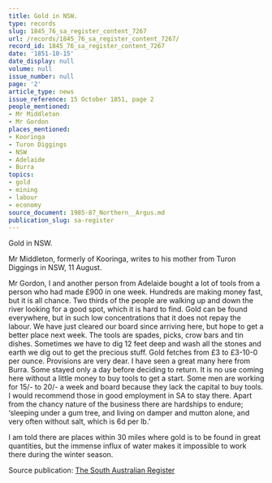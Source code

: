 ```yaml
---
title: Gold in NSW.
type: records
slug: 1845_76_sa_register_content_7267
url: /records/1845_76_sa_register_content_7267/
record_id: 1845_76_sa_register_content_7267
date: '1851-10-15'
date_display: null
volume: null
issue_number: null
page: '2'
article_type: news
issue_reference: 15 October 1851, page 2
people_mentioned:
- Mr Middleton
- Mr Gordon
places_mentioned:
- Kooringa
- Turon Diggings
- NSW
- Adelaide
- Burra
topics:
- gold
- mining
- labour
- economy
source_document: 1985-87_Northern__Argus.md
publication_slug: sa-register
---
```


Gold in NSW.

Mr Middleton, formerly of Kooringa, writes to his mother from Turon Diggings in NSW, 11 August.

Mr Gordon, I and another person from Adelaide bought a lot of tools from a person who had made £900 in one week.  Hundreds are making money fast, but it is all chance.  Two thirds of the people are walking up and down the river looking for a good spot, which it is hard to find.  Gold can be found everywhere, but in such low concentrations that it does not repay the labour.  We have just cleared our board since arriving here, but hope to get a better place next week.  The tools are spades, picks, crow bars and tin dishes.  Sometimes we have to dig 12 feet deep and wash all the stones and earth we dig out to get the precious stuff.  Gold fetches from £3 to £3-10-0 per ounce.  Provisions are very dear. I have seen a great many here from Burra.  Some stayed only a day before deciding to return.  It is no use coming here without a little money to buy tools to get a start.  Some men are working for 15/- to 20/- a week and board because they lack the capital to buy tools.  I would recommend those in good employment in SA to stay there.  Apart from the chancy nature of the business there are hardships to endure; ‘sleeping under a gum tree, and living on damper and mutton alone, and very often without salt, which is 6d per lb.’

I am told there are places within 30 miles where gold is to be found in great quantities, but the immense influx of water makes it impossible to work there during the winter season.

Source publication: [The South Australian Register](/publications/sa-register/)
